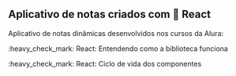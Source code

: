 ## Aplicativo de notas criados com 🔗 React 

Aplicativo de notas dinâmicas desenvolvidos nos cursos da Alura:

<p>:heavy_check_mark: React: Entendendo como a biblioteca funciona</p>
<p>:heavy_check_mark: React: Ciclo de vida dos componentes</p>